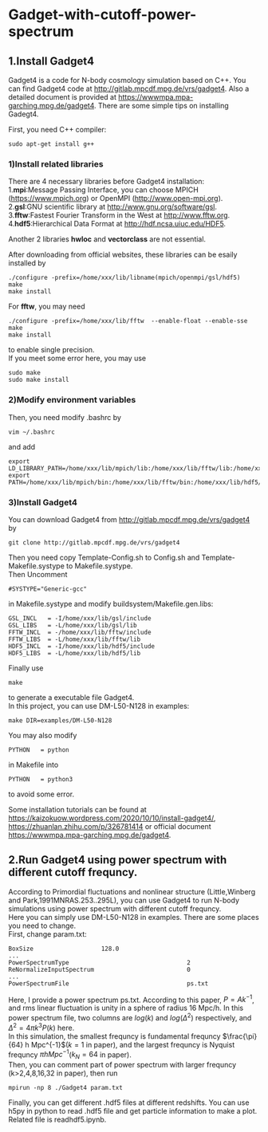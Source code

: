 # Gadget-with-cutoff-power-spectrum

## 1.Install Gadget4

Gadget4 is a code for N-body cosmology simulation based on C++. You can find Gadget4 code at http://gitlab.mpcdf.mpg.de/vrs/gadget4. Also a detailed document is provided at https://wwwmpa.mpa-garching.mpg.de/gadget4. There are some simple tips on installing Gadegt4.   
   
First, you need C++ compiler:
```
sudo apt-get install g++
```
### 1)Install related libraries
There are 4 necessary libraries before Gadget4 installation:   
1.**mpi**:Message Passing Interface, you can choose MPICH (https://www.mpich.org) or OpenMPI (http://www.open-mpi.org).   
2.**gsl**:GNU scientific library at http://www.gnu.org/software/gsl.   
3.**fftw**:Fastest Fourier Transform in the West at http://www.fftw.org.   
4.**hdf5**:Hierarchical Data Format at http://hdf.ncsa.uiuc.edu/HDF5.   

Another 2 libraries **hwloc** and **vectorclass** are not essential.   

After downloading from official websites, these libraries can be esaily installed by   
```
./configure -prefix=/home/xxx/lib/libname(mpich/openmpi/gsl/hdf5)
make
make install
```

For **fftw**, you may need   
```
./configure -prefix=/home/xxx/lib/fftw  --enable-float --enable-sse
make
make install
```
to enable single precision.   
If you meet some error here, you may use   
```
sudo make
sudo make install
```
### 2)Modify environment variables
Then, you need modify .bashrc by
```
vim ~/.bashrc
```
and add
```
export LD_LIBRARY_PATH=/home/xxx/lib/mpich/lib:/home/xxx/lib/fftw/lib:/home/xxx/lib/hdf5/lib:/home/xxx/lib/gsl/lib:$LD_LIBRARY_PATH
export PATH=/home/xxx/lib/mpich/bin:/home/xxx/lib/fftw/bin:/home/xxx/lib/hdf5/bin:/home/xxx/lib/gsl/bin:$PATH
```
### 3)Install Gadget4
You can download Gadget4 from http://gitlab.mpcdf.mpg.de/vrs/gadget4 by 
```
git clone http://gitlab.mpcdf.mpg.de/vrs/gadget4
```
Then you need copy Template-Config.sh to Config.sh and Template-Makefile.systype to Makefile.systype.   
Then Uncomment
```
#SYSTYPE="Generic-gcc"
```
in Makefile.systype and modify buildsystem/Makefile.gen.libs:
```
GSL_INCL   = -I/home/xxx/lib/gsl/include
GSL_LIBS   = -L/home/xxx/lib/gsl/lib
FFTW_INCL  = -/home/xxx/lib/fftw/include
FFTW_LIBS  = -L/home/xxx/lib/fftw/lib
HDF5_INCL  = -I/home/xxx/lib/hdf5/include
HDF5_LIBS  = -L/home/xxx/lib/hdf5/lib
```
Finally use 
```
make
```
to generate a executable file Gadget4.   
In this project, you can use DM-L50-N128 in examples:
```
make DIR=examples/DM-L50-N128
```
You may also modify 
```
PYTHON   = python
```
in Makefile into 
```
PYTHON   = python3
```
to avoid some error.

Some installation tutorials can be found at https://kaizokuow.wordpress.com/2020/10/10/install-gadget4/, https://zhuanlan.zhihu.com/p/326781414 or official document https://wwwmpa.mpa-garching.mpg.de/gadget4.

## 2.Run Gadget4 using power spectrum with different cutoff frequncy.
According to Primordial fluctuations and nonlinear structure (Little,Winberg and Park,1991MNRAS.253..295L), you can use Gadget4 to run N-body simulations using power spectrum with different cutoff frequncy.   
Here you can simply use DM-L50-N128 in examples. There are some places you need to change.   
First, change param.txt:
```
BoxSize                   128.0
...
PowerSpectrumType                                 2
ReNormalizeInputSpectrum                          0
...
PowerSpectrumFile                                 ps.txt
```
Here, I provide a power spectrum ps.txt. According to this paper, $P=Ak^{-1}$, and rms linear fluctuation is unity in a sphere of radius 16 Mpc/h. In this power spectrum file, two columns are $log(k)$ and $log(\Delta^2)$ respectively, and $\Delta^2=4\pi k^3 P(k)$ here.   
In this simulation, the smallest frequncy is fundamental frequncy $\frac{\pi}{64} h Mpc^{-1}$($k=1$ in paper), and the largest frequncy is Nyquist frequncy $\pi h Mpc^{-1}$($k_N=64$ in paper).   
Then, you can comment part of power spectrum with larger frequncy (k>2,4,8,16,32 in paper), then run
```
mpirun -np 8 ./Gadget4 param.txt
```
Finally, you can get different .hdf5 files at different redshifts.
You can use h5py in python to read .hdf5 file and get particle information to make a plot. Related file is readhdf5.ipynb.
